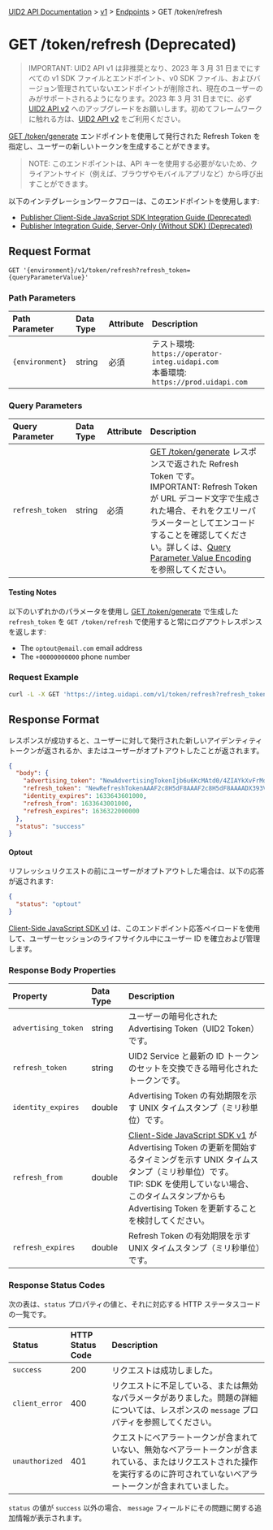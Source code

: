 [UID2 API Documentation](../../getting-started.md) > [v1](../README.md) > [Endpoints](./README.md) > GET /token/refresh

# GET /token/refresh (Deprecated)

> IMPORTANT: UID2 API v1 は非推奨となり、2023 年 3 月 31 日までにすべての v1 SDK ファイルとエンドポイント、v0 SDK ファイル、およびバージョン管理されていないエンドポイントが削除され、現在のユーザーのみがサポートされるようになります。2023 年 3 月 31 日までに、必ず [UID2 API v2](../../v2/upgrades/upgrade-guide.md) へのアップグレードをお願いします。初めてフレームワークに触れる方は、[UID2 API v2](../../v2/summary-doc-v2.md) をご利用ください。

[GET /token/generate](./get-token-generate.md) エンドポイントを使用して発行された Refresh Token を指定し、ユーザーの新しいトークンを生成することができます。

> NOTE: このエンドポイントは、API キーを使用する必要がないため、クライアントサイド（例えば、ブラウザやモバイルアプリなど）から呼び出すことができます。

以下のインテグレーションワークフローは、このエンドポイントを使用します:

- [Publisher Client-Side JavaScript SDK Integration Guide (Deprecated)](../guides/publisher-client-side.md)
- [Publisher Integration Guide, Server-Only (Without SDK) (Deprecated)](../guides/custom-publisher-integration.md)

## Request Format

`GET '{environment}/v1/token/refresh?refresh_token={queryParameterValue}'`

### Path Parameters

| Path Parameter  | Data Type | Attribute | Description                                                                             |
| :-------------- | :-------- | :-------- | :-------------------------------------------------------------------------------------- |
| `{environment}` | string    | 必須      | テスト環境: `https://operator-integ.uidapi.com`<br/>本番環境: `https://prod.uidapi.com` |

### Query Parameters

| Query Parameter | Data Type | Attribute | Description                                                                                                                                                                                                                                                                                                                                   |
| :-------------- | :-------- | :-------- | :-------------------------------------------------------------------------------------------------------------------------------------------------------------------------------------------------------------------------------------------------------------------------------------------------------------------------------------------- |
| `refresh_token` | string    | 必須      | [GET /token/generate](./get-token-generate.md) レスポンスで返された Refresh Token です。<br/>IMPORTANT: Refresh Token が URL デコード文字で生成された場合、それをクエリーパラメーターとしてエンコードすることを確認してください。詳しくは、[Query Parameter Value Encoding](../README.md#query-parameter-value-encoding) を参照してください。 |

#### Testing Notes

以下のいずれかのパラメータを使用し [GET /token/generate](./get-token-generate.md) で生成した `refresh_token` を `GET /token/refresh` で使用すると常にログアウトレスポンスを返します:

- The `optout@email.com` email address
- The `+00000000000` phone number

### Request Example

```sh
curl -L -X GET 'https://integ.uidapi.com/v1/token/refresh?refresh_token=RefreshToken2F8AAAF2cskumF8AAAF2cskumF8AAAADXwFq%2F90PYmajV0IPrvo51Biqh7%2FM%2BJOuhfBY8KGUn%2F%2FGsmZr9nf%2BjIWMUO4diOA92kCTF69JdP71Ooo%2ByF3V5yy70UDP6punSEGmhf5XSKFzjQssCtlHnKrJwqFGKpJkYA%3D%3D'
```

## Response Format

レスポンスが成功すると、ユーザーに対して発行された新しいアイデンティティトークンが返されるか、またはユーザーがオプトアウトしたことが返されます。

```json
{
  "body": {
    "advertising_token": "NewAdvertisingTokenIjb6u6KcMAtd0/4ZIAYkXvFrMdlZVqfb9LNf99B+1ysE/lBzYVt64pxYxjobJMGbh5q/HsKY7KC0Xo5Rb/Vo8HC4dYOoWXyuGUaL7Jmbw4bzh+3pgokelUGyTX19DfArTeIg7n+8cxWQ=",
    "refresh_token": "NewRefreshTokenAAAF2c8H5dF8AAAF2c8H5dF8AAAADX393Vw94afoVLL6A+qjdSUEisEKx6t42fLgN+2dmTgUavagz0Q6Kp7ghM989hKhZDyAGjHyuAAwm+CX1cO7DWEtMeNUA9vkWDjcIc8yeDZ+jmBtEaw07x/cxoul6fpv2PQ==",
    "identity_expires": 1633643601000,
    "refresh_from": 1633643001000,
    "refresh_expires": 1636322000000
  },
  "status": "success"
}
```

#### Optout

リフレッシュリクエストの前にユーザーがオプトアウトした場合は、以下の応答が返されます:

```json
{
  "status": "optout"
}
```

[Client-Side JavaScript SDK v1](../sdks/client-side-identity-v1.md) は、このエンドポイント応答ペイロードを使用して、ユーザーセッションのライフサイクル中にユーザー ID を確立および管理します。

### Response Body Properties

| Property            | Data Type | Description                                                                                                                                                                                                                                                                        |
| :------------------ | :-------- | :--------------------------------------------------------------------------------------------------------------------------------------------------------------------------------------------------------------------------------------------------------------------------------- |
| `advertising_token` | string    | ユーザーの暗号化された Advertising Token（UID2 Token）です。                                                                                                                                                                                                                       |
| `refresh_token`     | string    | UID2 Service と最新の ID トークンのセットを交換できる暗号化されたトークンです。                                                                                                                                                                                                    |
| `identity_expires`  | double    | Advertising Token の有効期限を示す UNIX タイムスタンプ（ミリ秒単位）です。                                                                                                                                                                                                         |
| `refresh_from`      | double    | [Client-Side JavaScript SDK v1](../sdks/client-side-identity-v1.md) が Advertising Token の更新を開始するタイミングを示す UNIX タイムスタンプ（ミリ秒単位）です。<br/>TIP: SDK を使用していない場合、このタイムスタンプからも Advertising Token を更新することを検討してください。 |
| `refresh_expires`   | double    | Refresh Token の有効期限を示す UNIX タイムスタンプ（ミリ秒単位）です。                                                                                                                                                                                                             |

### Response Status Codes

次の表は、`status` プロパティの値と、それに対応する HTTP ステータスコードの一覧です。

| Status         | HTTP Status Code | Description                                                                                                                                                                    |
| :------------- | :--------------- | :----------------------------------------------------------------------------------------------------------------------------------------------------------------------------- |
| `success`      | 200              | リクエストは成功しました。                                                                                                                                                     |
| `client_error` | 400              | リクエストに不足している、または無効なパラメータがありました。問題の詳細については、レスポンスの `message` プロパティを参照してください。                                      |
| `unauthorized` | 401              | クエストにベアラートークンが含まれていない、無効なベアラートークンが含まれている、またはリクエストされた操作を実行するのに許可されていないベアラートークンが含まれていました。 |

`status` の値が `success` 以外の場合、 `message` フィールドにその問題に関する追加情報が表示されます。
